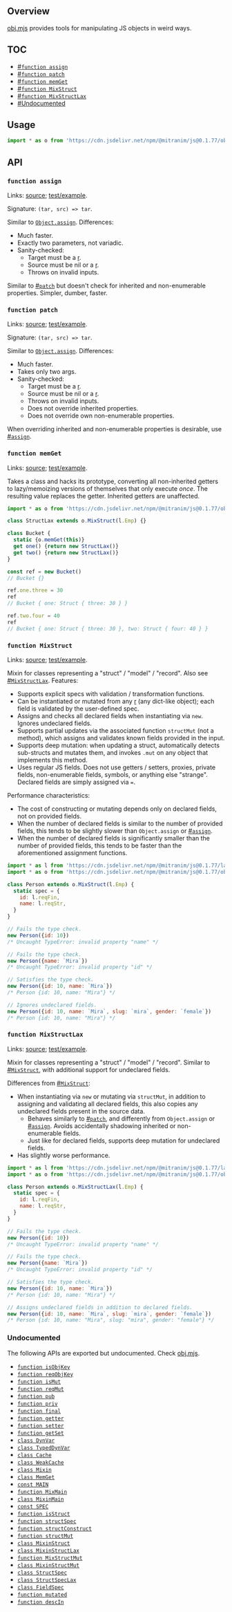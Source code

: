 ## Overview

[obj.mjs](../obj.mjs) provides tools for manipulating JS objects in weird ways.

## TOC

  * [#`function assign`](#function-assign)
  * [#`function patch`](#function-patch)
  * [#`function memGet`](#function-memget)
  * [#`function MixStruct`](#function-mixstruct)
  * [#`function MixStructLax`](#function-mixstructlax)
  * [#Undocumented](#undocumented)

## Usage

```js
import * as o from 'https://cdn.jsdelivr.net/npm/@mitranim/js@0.1.77/obj.mjs'
```

## API

### `function assign`

Links: [source](../obj.mjs#L9); [test/example](../test/obj_test.mjs#L47).

Signature: `(tar, src) => tar`.

Similar to [`Object.assign`](https://developer.mozilla.org/en-US/docs/Web/JavaScript/Reference/Global_Objects/Object/assign). Differences:

  * Much faster.
  * Exactly two parameters, not variadic.
  * Sanity-checked:
    * Target must be a [r](lang_readme.md#function-isrec).
    * Source must be nil or a [r](lang_readme.md#function-isrec).
    * Throws on invalid inputs.

Similar to [#`patch`](#function-patch) but doesn't check for inherited and non-enumerable properties. Simpler, dumber, faster.

### `function patch`

Links: [source](../obj.mjs#L17); [test/example](../test/obj_test.mjs#L169).

Signature: `(tar, src) => tar`.

Similar to [`Object.assign`](https://developer.mozilla.org/en-US/docs/Web/JavaScript/Reference/Global_Objects/Object/assign). Differences:

  * Much faster.
  * Takes only two args.
  * Sanity-checked:
    * Target must be a [r](lang_readme.md#function-isrec).
    * Source must be nil or a [r](lang_readme.md#function-isrec).
    * Throws on invalid inputs.
    * Does not override inherited properties.
    * Does not override own non-enumerable properties.

When overriding inherited and non-enumerable properties is desirable, use [#`assign`](#function-assign).

### `function memGet`

Links: [source](../obj.mjs#L147); [test/example](../test/obj_test.mjs#L754).

Takes a class and hacks its prototype, converting all non-inherited getters to lazy/memoizing versions of themselves that only execute _once_. The resulting value replaces the getter. Inherited getters are unaffected.

```js
import * as o from 'https://cdn.jsdelivr.net/npm/@mitranim/js@0.1.77/obj.mjs'

class StructLax extends o.MixStruct(l.Emp) {}

class Bucket {
  static {o.memGet(this)}
  get one() {return new StructLax()}
  get two() {return new StructLax()}
}

const ref = new Bucket()
// Bucket {}

ref.one.three = 30
ref
// Bucket { one: Struct { three: 30 } }

ref.two.four = 40
ref
// Bucket { one: Struct { three: 30 }, two: Struct { four: 40 } }
```

### `function MixStruct`

Links: [source](../obj.mjs#L196); [test/example](../test/obj_test.mjs#L305).

Mixin for classes representing a "struct" / "model" / "record". Also see [#`MixStructLax`](#function-mixstructlax). Features:

* Supports explicit specs with validation / transformation functions.
* Can be instantiated or mutated from any [r](lang_readme.md#function-isrec) (any dict-like object); each field is validated by the user-defined spec.
* Assigns and checks all declared fields when instantiating via `new`. Ignores undeclared fields.
* Supports partial updates via the associated function `structMut` (not a method), which assigns and validates known fields provided in the input.
* Supports deep mutation: when updating a struct, automatically detects sub-structs and mutates them, and invokes `.mut` on any object that implements this method.
* Uses regular JS fields. Does not use getters / setters, proxies, private fields, non-enumerable fields, symbols, or anything else "strange". Declared fields are simply assigned via `=`.

Performance characteristics:

* The cost of constructing or mutating depends only on declared fields, not on provided fields.
* When the number of declared fields is similar to the number of provided fields, this tends to be slightly slower than `Object.assign` or [#`assign`](#function-assign).
* When the number of declared fields is significantly smaller than the number of provided fields, this tends to be faster than the aforementioned assignment functions.

```js
import * as l from 'https://cdn.jsdelivr.net/npm/@mitranim/js@0.1.77/lang.mjs'
import * as o from 'https://cdn.jsdelivr.net/npm/@mitranim/js@0.1.77/obj.mjs'

class Person extends o.MixStruct(l.Emp) {
  static spec = {
    id: l.reqFin,
    name: l.reqStr,
  }
}

// Fails the type check.
new Person({id: 10})
/* Uncaught TypeError: invalid property "name" */

// Fails the type check.
new Person({name: `Mira`})
/* Uncaught TypeError: invalid property "id" */

// Satisfies the type check.
new Person({id: 10, name: `Mira`})
/* Person {id: 10, name: "Mira"} */

// Ignores undeclared fields.
new Person({id: 10, name: `Mira`, slug: `mira`, gender: `female`})
/* Person {id: 10, name: "Mira"} */
```

### `function MixStructLax`

Links: [source](../obj.mjs#L207); [test/example](../test/obj_test.mjs#L310).

Mixin for classes representing a "struct" / "model" / "record". Similar to [#`MixStruct`](#function-mixstruct), with additional support for undeclared fields.

Differences from [#`MixStruct`](#function-mixstruct):

* When instantiating via `new` or mutating via `structMut`, in addition to assigning and validating all declared fields, this also copies any undeclared fields present in the source data.
  * Behaves similarly to [#`patch`](#function-patch), and differently from `Object.assign` or [#`assign`](#function-assign). Avoids accidentally shadowing inherited or non-enumerable fields.
  * Just like for declared fields, supports deep mutation for undeclared fields.
* Has slightly worse performance.

```js
import * as l from 'https://cdn.jsdelivr.net/npm/@mitranim/js@0.1.77/lang.mjs'
import * as o from 'https://cdn.jsdelivr.net/npm/@mitranim/js@0.1.77/obj.mjs'

class Person extends o.MixStructLax(l.Emp) {
  static spec = {
    id: l.reqFin,
    name: l.reqStr,
  }
}

// Fails the type check.
new Person({id: 10})
/* Uncaught TypeError: invalid property "name" */

// Fails the type check.
new Person({name: `Mira`})
/* Uncaught TypeError: invalid property "id" */

// Satisfies the type check.
new Person({id: 10, name: `Mira`})
/* Person {id: 10, name: "Mira"} */

// Assigns undeclared fields in addition to declared fields.
new Person({id: 10, name: `Mira`, slug: `mira`, gender: `female`})
/* Person {id: 10, name: "Mira", slug: "mira", gender: "female"} */
```

### Undocumented

The following APIs are exported but undocumented. Check [obj.mjs](../obj.mjs).

  * [`function isObjKey`](../obj.mjs#L3)
  * [`function reqObjKey`](../obj.mjs#L4)
  * [`function isMut`](../obj.mjs#L6)
  * [`function reqMut`](../obj.mjs#L7)
  * [`function pub`](../obj.mjs#L27)
  * [`function priv`](../obj.mjs#L37)
  * [`function final`](../obj.mjs#L47)
  * [`function getter`](../obj.mjs#L57)
  * [`function setter`](../obj.mjs#L59)
  * [`function getSet`](../obj.mjs#L61)
  * [`class DynVar`](../obj.mjs#L79)
  * [`class TypedDynVar`](../obj.mjs#L97)
  * [`class Cache`](../obj.mjs#L102)
  * [`class WeakCache`](../obj.mjs#L120)
  * [`class Mixin`](../obj.mjs#L122)
  * [`class MemGet`](../obj.mjs#L149)
  * [`const MAIN`](../obj.mjs#L153)
  * [`function MixMain`](../obj.mjs#L160)
  * [`class MixinMain`](../obj.mjs#L162)
  * [`const SPEC`](../obj.mjs#L173)
  * [`function isStruct`](../obj.mjs#L175)
  * [`function structSpec`](../obj.mjs#L181)
  * [`function structConstruct`](../obj.mjs#L188)
  * [`function structMut`](../obj.mjs#L192)
  * [`class MixinStruct`](../obj.mjs#L198)
  * [`class MixinStructLax`](../obj.mjs#L209)
  * [`function MixStructMut`](../obj.mjs#L218)
  * [`class MixinStructMut`](../obj.mjs#L220)
  * [`class StructSpec`](../obj.mjs#L228)
  * [`class StructSpecLax`](../obj.mjs#L289)
  * [`class FieldSpec`](../obj.mjs#L327)
  * [`function mutated`](../obj.mjs#L355)
  * [`function descIn`](../obj.mjs#L364)
